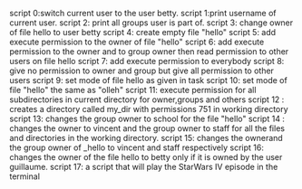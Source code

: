 script 0:switch current user to the user betty.
script 1:print username of current user.
script 2: print all groups user is part of.
script 3: change owner of file hello to user betty
script 4: create empty file "hello"
script 5: add execute permission to the owner of file "hello"
script 6: add execute permission to the owner and to group owner then read permission to other users on file hello
script 7: add execute permission to everybody
script 8: give no permission to owner and group but give all permission to other users
script 9: set mode of file hello as given in task
script 10: set mode of file "hello" the same as "olleh"
script 11: execute permission for all subdirectories in current directory for owner,groups and others
script 12 : creates a directory called my_dir with permissions 751 in working directory
script 13: changes the group owner to school for the file "hello"
script 14 : changes the owner to vincent and the group owner to staff for all the files and directories in the working directory.
script 15: changes the ownerand the group owner of _hello to vincent and staff respectively
script 16: changes the owner of the file hello to betty only if it is owned by the user guillaume.
script 17: a script that will play the StarWars IV episode in the terminal